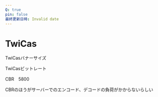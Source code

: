 ```yaml
---
Q: true
pin: false
最終更新日時: Invalid date
---
```

# TwiCas

TwiCasバナーサイズ

TwiCasビットレート

CBR　5800

CBRのほうがサーバーでのエンコード、デコードの負荷がかからないらしい